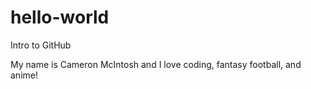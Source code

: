 # hello-world
Intro to GitHub

My name is Cameron McIntosh and I love coding, fantasy football, and anime! 
